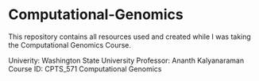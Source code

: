 # Computational-Genomics
This repository contains all resources used and created while I was taking the Computational Genomics Course.

Univerity: Washington State University
Professor: Ananth Kalyanaraman
Course ID: CPTS_571 Computational Genomics
